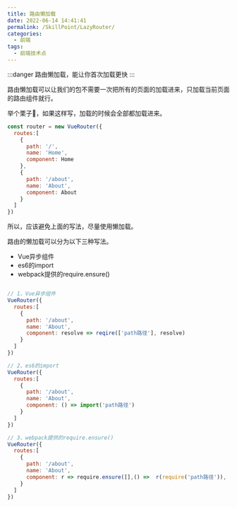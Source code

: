 ```yaml
---
title: 路由懒加载
date: 2022-06-14 14:41:41
permalink: /SkillPoint/LazyRouter/
categories:
  - 前端
tags:
  - 前端技术点
---
```


:::danger
路由懒加载，能让你首次加载更快
:::

路由懒加载可以让我们的包不需要一次把所有的页面的加载进来，只加载当前页面的路由组件就行。

举个栗子🌰，如果这样写，加载的时候会全部都加载进来。

```js
const router = new VueRouter({
  routes:[
    {
      path: '/',
      name: 'Home',
      component: Home
    },
    {
      path: '/about',
      name: 'About',
      component: About
    }
  ]
})
```

所以，应该避免上面的写法，尽量使用懒加载。

路由的懒加载可以分为以下三种写法。

- Vue异步组件
- es6的import
- webpack提供的require.ensure()
```js

// 1、Vue异步组件
VueRouter({
  routes:[
    {
      path: '/about',
      name: 'About',
      component: resolve => reqire(['path路径'], resolve)
    }
  ]
})

// 2、es6的import
VueRouter({
  routes:[
    {
      path: '/about',
      name: 'About',
      component: () => import('path路径')
    }
  ]
})

// 3、webpack提供的require.ensure()
VueRouter({
  routes:[
    {
      path: '/about',
      name: 'About',
      component: r => require.ensure([],() =>  r(require('path路径')), 'demo')
    }
  ]
})

```

